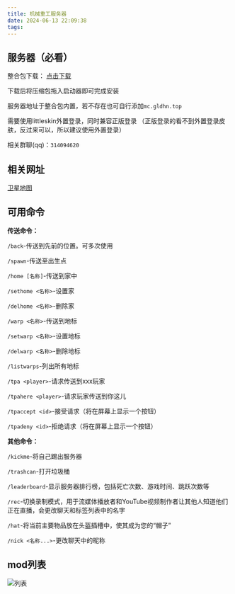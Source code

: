 ```yaml
---
title: 机械重工服务器
date: 2024-06-13 22:09:38
tags:
---
```

## 服务器（必看）

整合包下载： [点击下载](https://alist.gldhn.top/d/yidonpan/file/%E6%9C%BA%E6%A2%B0%E9%87%8D%E5%B7%A5.zip)

下载后将压缩包拖入启动器即可完成安装

服务器地址于整合包内置，若不存在也可自行添加`mc.gldhn.top`

需要使用littleskin外置登录，同时兼容正版登录 （正版登录的看不到外置登录皮肤，反过来可以，所以建议使用外置登录）

相关群聊(qq)：`314094620`

## 相关网址

[卫星地图](http://60.205.247.208:25570/)

## 可用命令

**传送命令：**

`/back`-传送到先前的位置。可多次使用

`/spawn`-传送至出生点

`/home [名称]`-传送到家中

`/sethome <名称>`-设置家

`/delhome <名称>`-删除家

`/warp <名称>`-传送到地标

`/setwarp <名称>`-设置地标

`/delwarp <名称>`-删除地标

`/listwarps`-列出所有地标

`/tpa <player>`-请求传送到xxx玩家

`/tpahere <player>`-请求玩家传送到你这儿

`/tpaccept <id>`-接受请求（将在屏幕上显示一个按钮）

`/tpadeny <id>`-拒绝请求（将在屏幕上显示一个按钮）

**其他命令：**

`/kickme`-将自己踢出服务器

`/trashcan`-打开垃圾桶

`/leaderboard`-显示服务器排行榜，包括死亡次数、游戏时间、跳跃次数等

`/rec`-切换录制模式，用于流媒体播放者和YouTube视频制作者让其他人知道他们正在直播，会更改聊天和标签列表中的名字

`/hat`-将当前主要物品放在头盔插槽中，使其成为您的“帽子”

`/nick <名称...>`-更改聊天中的昵称 

## mod列表

![列表](PixPin_2024-06-13_22-18-44.png)